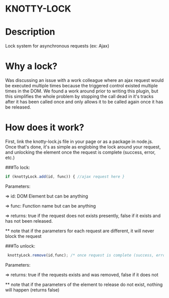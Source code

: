 # KNOTTY-LOCK

# Description
Lock system for asynchronous requests (ex: Ajax)

# Why a lock?
Was discussing an issue with a work colleague where an ajax request would be executed multiple times because the triggered control existed multiple times in the DOM. We found a work around prior to writing this plugin, but this simplifies the whole problem by stopping the call dead in it's tracks after it has been called once and only allows it to be called again once it has be released. 

# How does it work?
First, link the knotty-lock.js file in your page or as a package in node.js.
Once that's done, it's as simple as englobing the lock around your request, and unlocking the element once the request is complete (success, error, etc.)

###To lock: 
```javascript
if (knottyLock.add(id, func)) { //ajax request here } 
```
Parameters: 

=> id: DOM Element but can be anything 

=> func: Function name but can be anything

=> returns: true if the request does not exists presently, false if it exists and has not been released.

** note that if the parameters for each request are different, it will never block the request

###To unlock: 
```javascript
 knottyLock.remove(id,func); /* once request is complete (success, erroc, etc.) */
```
Parameters: 

=> returns: true if the requests exists and was removed, false if it does not

** note that if the parameters of the element to release do not exist, nothing will happen (returns false)
    
